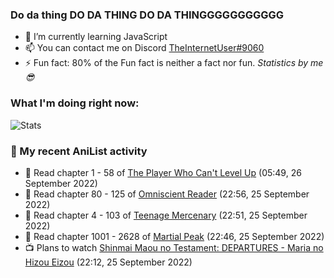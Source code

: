 ### Do da thing DO DA THING DO DA THINGGGGGGGGGGG

<!-- **TheInternetUser0/TheInternetUser0** is a ✨ _special_ ✨ repository because its `README.md` (this file) appears on your GitHub profile. -->


- 🌱 I’m currently learning JavaScript
- 📫 You can contact me on Discord [TheInternetUser#9060](https://discord.com/users/534117072796385300)
- ⚡ Fun fact: 80% of the Fun fact is neither a fact nor fun. _Statistics by me 😎_

### What I'm doing right now:
![Stats](https://discord.c99.nl/widget/theme-3/534117072796385300.png)

### 🌸 My recent AniList activity

<!-- ANILIST_ACTIVITY:start -->

-   📖 Read chapter 1 - 58 of [The Player Who Can't Level Up](https://anilist.co/manga/130511) (05:49, 26 September 2022)
-   📖 Read chapter 80 - 125 of [Omniscient Reader](https://anilist.co/manga/119257) (22:56, 25 September 2022)
-   📖 Read chapter 4 - 103 of [Teenage Mercenary](https://anilist.co/manga/126297) (22:51, 25 September 2022)
-   📖 Read chapter 1001 - 2628 of [Martial Peak](https://anilist.co/manga/104494) (22:46, 25 September 2022)
-   📺 Plans to watch [Shinmai Maou no Testament: DEPARTURES - Maria no Hizou Eizou](https://anilist.co/anime/108944) (22:12, 25 September 2022)

<!-- ANILIST_ACTIVITY:end -->
